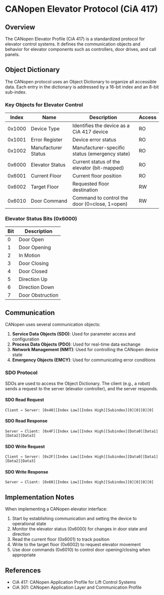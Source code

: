 # CANopen Elevator Protocol (CiA 417)

## Overview

The CANopen Elevator Profile (CiA 417) is a standardized protocol for elevator control systems. It defines the communication objects and behavior for elevator components such as controllers, door drives, and call panels.

## Object Dictionary

The CANopen protocol uses an Object Dictionary to organize all accessible data. Each entry in the dictionary is addressed by a 16-bit index and an 8-bit sub-index.

### Key Objects for Elevator Control

| Index    | Name                   | Description                                      | Access |
|----------|------------------------|--------------------------------------------------|--------|
| 0x1000   | Device Type            | Identifies the device as a CiA 417 device        | RO     |
| 0x1001   | Error Register         | Device error status                              | RO     |
| 0x1002   | Manufacturer Status    | Manufacturer-specific status (emergency state)   | RO     |
| 0x6000   | Elevator Status        | Current status of the elevator (bit-mapped)      | RO     |
| 0x6001   | Current Floor          | Current floor position                           | RO     |
| 0x6002   | Target Floor           | Requested floor destination                      | RW     |
| 0x6010   | Door Command           | Command to control the door (0=close, 1=open)    | RW     |

### Elevator Status Bits (0x6000)

| Bit | Description         |
|-----|---------------------|
| 0   | Door Open           |
| 1   | Door Opening        |
| 2   | In Motion           |
| 3   | Door Closing        |
| 4   | Door Closed         |
| 5   | Direction Up        |
| 6   | Direction Down      |
| 7   | Door Obstruction    |

## Communication

CANopen uses several communication objects:

1. **Service Data Objects (SDO)**: Used for parameter access and configuration
2. **Process Data Objects (PDO)**: Used for real-time data exchange
3. **Network Management (NMT)**: Used for controlling the CANopen device state
4. **Emergency Objects (EMCY)**: Used for communicating error conditions

### SDO Protocol

SDOs are used to access the Object Dictionary. The client (e.g., a robot) sends a request to the server (elevator controller), and the server responds.

#### SDO Read Request
```
Client → Server: [0x40][Index Low][Index High][Subindex][0][0][0][0]
```

#### SDO Read Response
```
Server → Client: [0x4F][Index Low][Index High][Subindex][Data0][Data1][Data2][Data3]
```

#### SDO Write Request
```
Client → Server: [0x2F][Index Low][Index High][Subindex][Data0][Data1][Data2][Data3]
```

#### SDO Write Response
```
Server → Client: [0x60][Index Low][Index High][Subindex][0][0][0][0]
```

## Implementation Notes

When implementing a CANopen elevator interface:

1. Start by establishing communication and setting the device to operational state
2. Monitor the elevator status (0x6000) for changes in door state and direction
3. Read the current floor (0x6001) to track position
4. Write to the target floor (0x6002) to request elevator movement
5. Use door commands (0x6010) to control door opening/closing when appropriate

## References

- CiA 417: CANopen Application Profile for Lift Control Systems
- CiA 301: CANopen Application Layer and Communication Profile 